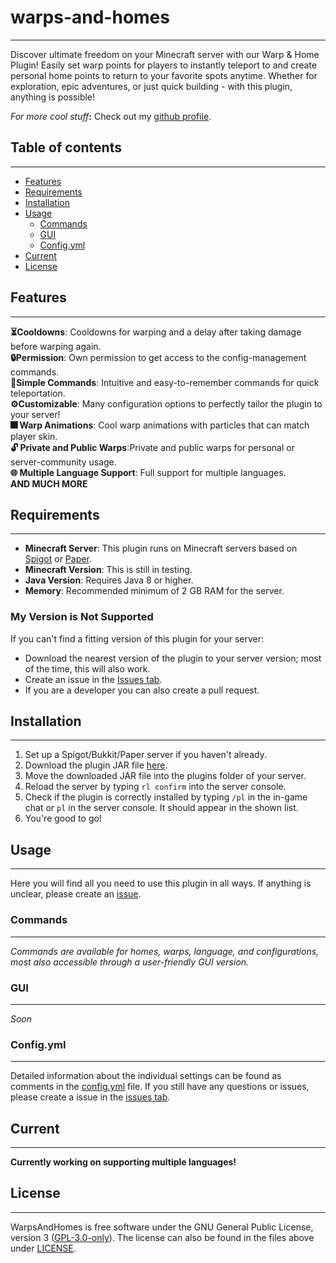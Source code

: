 # warps-and-homes
***
Discover ultimate freedom on your Minecraft server with our Warp & Home Plugin! Easily set warp points for players to 
instantly teleport to and create personal home points to return to your favorite spots anytime. Whether for exploration,
epic adventures, or just quick building - with this plugin, anything is possible!

_For more cool stuff_**:** Check out my [github profile](https://github.com/AwayAllay).

## Table of contents
***
- [Features](#features)
- [Requirements](#requirements)
- [Installation](#installation)
- [Usage](#usage)
  - [Commands](#commands)
  - [GUI](#gui)
  - [Config.yml](#configyml)
- [Current](#current)
- [License](#license)

## Features
***
**⏳Cooldowns**: Cooldowns for warping and a delay after taking damage before warping again.  
**🔒Permission**: Own permission to get access to the config-management commands.  
**📜Simple Commands**: Intuitive and easy-to-remember commands for quick teleportation.  
**⚙️Customizable**: Many configuration options to perfectly tailor the plugin to your server!  
**🎆 Warp Animations**: Cool warp animations with particles that can match player skin.  
**🔓 Private and Public Warps**:Private and public warps for personal or server-community usage.  
**🌐 Multiple Language Support**: Full support for multiple languages.  
**AND MUCH MORE**

## Requirements
***
- **Minecraft Server**: This plugin runs on Minecraft servers based on [Spigot](https://www.spigotmc.org/) or [Paper](https://papermc.io/).
- **Minecraft Version**: This is still in testing.
- **Java Version**: Requires Java 8 or higher.
- **Memory**: Recommended minimum of 2 GB RAM for the server.
### My Version is Not Supported

If you can't find a fitting version of this plugin for your server:

- Download the nearest version of the plugin to your server version; most of the time, this will also work.
- Create an issue in the [Issues tab](https://github.com/AwayAllay/warps-and-homes/issues).
- If you are a developer you can also create a pull request.

## Installation
***
1. Set up a Spigot/Bukkit/Paper server if you haven't already.
2. Download the plugin JAR file [here](https://github.com/AwayAllay).
3. Move the downloaded JAR file into the plugins folder of your server.
4. Reload the server by typing `rl confirm` into the server console.
5. Check if the plugin is correctly installed by typing `/pl` in the in-game chat or `pl` in the server console. It should appear in the shown list.
6. You're good to go!

## Usage
***
Here you will find all you need to use this plugin in all ways. If anything is unclear, please create an 
[issue](https://github.com/AwayAllay/warps-and-homes/issues).
### Commands
***
_Commands are available for homes, warps, language, and configurations, most also accessible through a user-friendly GUI version._  

### GUI
***
_Soon_
### Config.yml
***
Detailed information about the individual settings can be found as comments in the 
[config.yml](https://github.com/AwayAllay/warps-and-homes/blob/main/src/main/resources/config.yml) file. If you 
still have any questions or issues, please create a issue in the [issues tab](https://github.com/AwayAllay/warps-and-homes/issues).

## Current
***
**Currently working on supporting multiple languages!**
## License
***
WarpsAndHomes is free software under the GNU General Public License, version 3 ([GPL-3.0-only](https://www.gnu.org/licenses/gpl-3.0.html)).
The license can also be found in the files above under [LICENSE](https://github.com/AwayAllay/warps-and-homes/blob/main/LICENSE).

